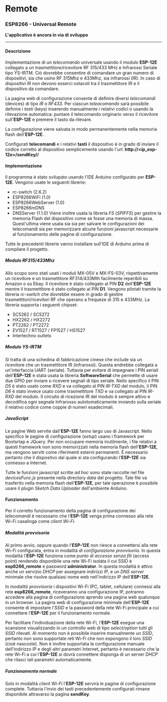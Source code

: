 # Remote
### ESP8266 - Universal Remote

**L'applicativo è ancora in via di sviluppo**

*****

#### Descrizione

Implementazione di un *telecomando* universale usando il modulo **ESP-12E** collegato a un trasmettitore/ricevitore RF 315/433 MHz e Infrarossi Seriale tipo YS-IRTM. Ciò dovrebbe consentire di comandare un gran numero di dispositivi, sia che usino RF 315Mhz e 433Mhz, sia infrarossi (IR). In caso di dispositivi IR non devono esserci ostacoli tra il trasmettitore IR e il dispositivo da comandare.

La pagina web di configurazione consente di definire diversi *telecomandi* (devices) di tipo *IR* o *RF433*. Per ciascun _teleacomando_ sarà possibile definire i *tasti* (keys) inserendo manualmente i relativi codici o usando la rilevazione automatica: puntare il telecomando originario verso il ricevitore sull'**ESP-12E** e premere il tasto da rilevare.

La configurazione viene salvata in modo permanentemente nella memoria flash dell'**ESP-12E**.

Configurati **telecomandi** e i relativi **tasti** il dispositivo è in grado di inviare il codice corretto al dispositivo semplicemente usando l'url: **http://<ip_esp-12e>/sendKey/<nomedispositivo>/<nometasto>**

#### Implementazione

Il programma è stato svilupato usando l'IDE Arduino configurato per **ESP-12E**. Vengono usate le seguenti librerie:
* rc-switch (2.6.2)
* ESP8266WiFi (1.0)
* ESP8266WebServer (1.0)
* ESP8266mDNS
* DNSServer (1.1.0)
Viene inoltre usata la libreria _FS_ (_SPIFFS_) per gestire la memoria Flash del dispositivo come se fosse una memoria di massa. Quest'ultima viene usata sia sia per salvare le configurazioni dei telecomandi sia per memorizzare alcune funzioni javascript necessarie al funzionamento delle pagine di configurazione.

Tutte le precedenti librerie vanno installare sull'IDE di Arduino prima di compilare il progetto.

##### Modulo RF315/433Mhz
Allo scopo sono stati usati i moduli MX-05V e MX-FS-03V, rispettivamente un ricevitore e un trasmettitore RF314/433Mth facilmente reperibili su Amazon o su Ebay. Il ricevitore è stato collegato al PIN **D2** dell'**ESP-12E** mentre il trasmettitore è stato collegato al PIN **D1**. Vengono pilotati tramite la libreria _rc-switch_ che dovrebbe essere in grado di gestire trasmettitori/ricevitori RF che operano a frequeze di 315 e 433MHz. La libreria supporta i seguenti chipset:

* SC5262 / SC5272
* HX2262 / HX2272
* PT2262 / PT2272
* EV1527 / RT1527 / FP1527 / HS1527
* Intertechno outlets
##### Modulo YS-IRTM
Si tratta di una schedina di fabbricazione cinese che include sia un ricevitore che un trasmettitore IR (infrarossi). Questa andrebbe collegata a un'interfaccia UART (seriale). Tuttavia per evitare di impegnare i PIN seriali dell'**ESP-12E** è stata usata la libreria **SoftwareSerial** che permette di usare due GPIO per inviare o ricevere segnali di tipo seriale. Nello specifico il PIN *D5* è stato usato come *RXD* e va collegato al PIN *IR-TXD* del modulo, il PIN *D6* è stato invece usato come trasmettitore *TXD* e va collegato al PIN *IR-RXD* del modulo. Il circuito di ricezione IR del modulo è sempre attivo e decodifica ogni segnale Infrarosso autotomaticamente inviando sulla seriale il relativo codice come coppie di numeri esadecimali.

##### JavaScript

Le pagine Web servite dall'**ESP-12E** fanno largo uso di Javascript.
Nello specifico le pagine di configurazione (_setup_) usano i framework per Bootsrtap e JQuery. Per non occupare memoria inutilmente, i file relativi a questi framework non sono memorizzati nella memoria flash dell'**ESP-12E**, ma vengono serviti come riferimenti esterni permanenti. È necessario pertanto che il dispositvo dal quale si sta configurando l'**ESP-12E** sia connesso a Internet.

Tutte le funzioni javascript scritte _ad hoc_ sono state raccolte nel file _devicesFunc.js_ presente nella directory _data_ del progetto. Tale file va trasferito nella memoria flash dell'**ESP-12E**, per tale operazione è possibile usare il plugin _Sketch Data Uploader_ dell'ambiente Arduino.

#### Funzionamento

Per il corretto funzionamento della pagina di configurazione dei _telecomandi_ è necessario che l'**ESP-12E** venga prima connesso alla rete Wi-Fi casalinga come _client Wi-Fi_.

##### Modalità provvisoria

Al primo avvio, oppure quando l'**ESP-12E** non riesce a connettersi alla rete Wi-Fi configurata, entra in modalità _di configurazione provvisoria_. In questa modalità l'**ESP-12E** funziona come _punto di accesso senza fili_ (access point) rendendo disponibile una rete Wi-Fi isolata il cui SSID è **esp8266_remote** e password **administrator**. In questa modalità è attivo anche un servizio _DHCP_ per assegnare indirizzi IP, e un _DNS server_ minimale che risolve qualsiasi nome web nell'indirizzo IP dell'**ESP-12E**.

In _modalitò provvisoria_ i dispositivi Wi-Fi (PC, tablet, cellulare) connessi alla rete **esp8266_remote**, riceveranno una configurazione IP, potranno accedere alla pagina di configurazione aprendo una pagina web qualunque in un browser. La pagina web di configurazione minimale dell'**ESP-12E** consente di impostare l'_SSID_ e la password della rete Wi-Fi principale a cui connettere l'**ESP-12E** per il funzionamento normale.

Per facilitare l'individuazione della rete Wi-Fi, l'**ESP-12E** esegue una scansione visualizzando in un controllo web di tipo _select/option_ tutti gli _SSID_ rilevati. Al momento non è possibile inserire manualmente un _SSID_, pertanto non sono supportate reti Wi-Fi che non espongono il loro _SSID_ (cioè nascoste). Non è inoltre supportata la configurazione manuale dell'indirizzo IP e degli altri parametri Internet, pertanto è necessario che la rete Wi-Fi a cui l'**ESP-12E** si dovrà connettere disponga di un server _DHCP_ che rilasci tali parametri automaticamente.

##### Funzionamento normale

Solo in modalità _client Wi-Fi_ l'**ESP-12E** servirà le pagine di configurazione complete.
Tuttavia l'invio dei tasti precedentemente configurati rimane disponibile attravarso la pagina **sendKey**.